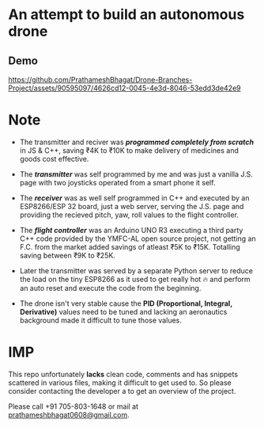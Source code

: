 # An attempt to build an autonomous drone

## Demo
https://github.com/PrathameshBhagat/Drone-Branches-Project/assets/90595097/4626cd12-0045-4e3d-8046-53edd3de42e9




# Note 
- The transmitter and reciver was ***programmed completely from scratch*** in JS & C++, saving ₹4K to ₹10K to make delivery of medicines and goods cost effective.


- The ***transmitter*** was self programmed by me and was just a vanilla J.S. page with two joysticks operated from a smart phone it self.

- The ***receiver*** was as well self programmed in C++ and executed by an ESP8266/ESP 32 board, just a web server, serving the J.S. page and providing the recieved pitch, yaw, roll values to the flight controller.

- The ***flight controller*** was an Arduino UNO R3 executing a third party C++ code provided by the YMFC-AL open source project, not getting an F.C. from the market added savings of atleast ₹5K to ₹15K. Totalling saving between ₹9K to ₹25K.

- Later the transmitter was served by a separate Python server to reduce the load on the tiny ESP8266 as it used to get really hot 🔥 and perform an auto reset and execute the code from the beginning.

- The drone isn't very stable cause the **PID (Proportional, Integral, Derivative)** values need to be tuned and lacking an aeronautics background made it difficult to tune those values.
  
# IMP

This repo unfortunately **lacks** clean code, comments and has snippets scattered in various files, making it difficult to get used to. So please consider contacting the developer a to get an overview of the project.

Please call +91 705-803-1648 or mail at prathameshbhagat0608@gmail.com.
